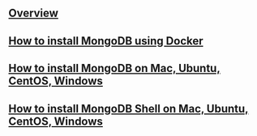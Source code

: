 ---
---

## [Overview](/reference/mongodb/how-to/overview)

## [How to install MongoDB using Docker](/reference/mongodb/how-to/how-to-install-mongodb-using-docker)

## [How to install MongoDB on Mac, Ubuntu, CentOS, Windows](/reference/mongodb/how-to/how-to-install-mongodb-on-mac-ubuntu-centos-windows)

## [How to install MongoDB Shell on Mac, Ubuntu, CentOS, Windows](/reference/mongodb/how-to/how-to-install-mongodb-shell-on-mac-ubuntu-centos-windows)
